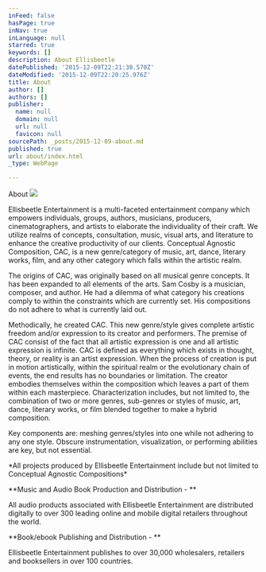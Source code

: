 ```yaml
---
inFeed: false
hasPage: true
inNav: true
inLanguage: null
starred: true
keywords: []
description: About Ellisbeetle
datePublished: '2015-12-09T22:21:30.570Z'
dateModified: '2015-12-09T22:20:25.976Z'
title: About
author: []
authors: []
publisher:
  name: null
  domain: null
  url: null
  favicon: null
sourcePath: _posts/2015-12-09-about.md
published: true
url: about/index.html
_type: WebPage

---
```

About
![](https://the-grid-user-content.s3-us-west-2.amazonaws.com/0e9a7b6e-4a42-45a0-ba56-b148a9a9d113.png)

Ellisbeetle Entertainment is a multi-faceted entertainment company which empowers individuals, groups, authors, musicians, producers, cinematographers, and artists to elaborate the individuality of their craft.   We utilize realms of concepts, consultation, music, visual arts, and literature to enhance the creative productivity of our clients. Conceptual Agnostic Composition, CAC, is a new genre/category of music, art, dance, literary works, film, and any other category which falls within the artistic realm.

The origins of CAC, was originally based on all musical genre concepts. It has been expanded to all elements of the arts. Sam Cosby is a musician, composer, and author. He had a dilemma of what category his creations comply to within the constraints which are currently set.  His compositions do not adhere to what is currently laid out.

Methodically, he created CAC.  This new genre/style gives complete artistic freedom and/or expression to its creator and performers.  The premise of CAC consist of the fact that all artistic expression is one and all artistic expression is infinite. CAC is defined as everything which exists in thought, theory, or reality is an artist expression. When the process of creation is put in motion artistically, within the spiritual realm or the evolutionary chain of events, the end results has no boundaries or limitation. The creator embodies themselves within the composition which leaves a part of them within each masterpiece. Characterization includes, but not limited to, the combination of two or more genres, sub-genres or styles of music, art, dance, literary works, or film blended together to make a hybrid composition.

Key components are: meshing genres/styles into one while not adhering to any one style. Obscure instrumentation, visualization, or performing abilities are key, but not essential.

\*All projects produced by Ellisbeetle Entertainment include but not limited to Conceptual Agnostic Compositions\*

**Music and Audio Book Production and Distribution - **

All audio products associated with Ellisbeetle Entertainment are distributed digitally to over 300 leading online and mobile digital retailers throughout the world.

**Book/ebook Publishing and Distribution - **

Ellisbeetle Entertainment publishes to over 30,000 wholesalers, retailers and booksellers in over 100 countries.